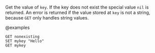 Get the value of `key`.
If the key does not exist the special value `nil` is returned.
An error is returned if the value stored at `key` is not a string, because `GET`
only handles string values.

@examples

```cli
GET nonexisting
SET mykey "Hello"
GET mykey
```

